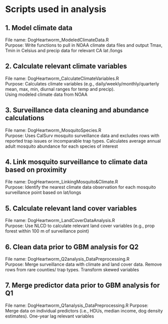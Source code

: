# Scripts used in analysis # 

## 1. Model climate data 
File name: DogHeartworm_ModeledClimateData.R <br/>
Purpose: Write functions to pull in NOAA climate data files and output Tmax, Tmin in Celsius and precip data for relevant CA lat /longs 

## 2. Calculate relevant climate variables
File name: DogHeartworm_CalculateClimateVariables.R <br/>
Purpose: Calculates climate variables (e.g., daily/weekly/monthly/quarterly mean, max, min, diurnal ranges for temp and precip).   
Using modeled climate data from NOAA

## 3. Surveillance data cleaning and abundance calculations
File name: DogHeartworm_MosquitoSpecies.R  <br/>
Purpose: Uses CalSurv mosquito surveillance data and excludes rows with reported trap issues or incomparable trap types. 
Calculates average annual adult mosquito abundance for each species of interest

## 4. Link mosquito surveillance to climate data based on proximity
File name: DogHeartworm_LinkingMosquito&Climate.R <br/>
Purpose: Identify the nearest climate data observation for each mosquito surveillance point based on lat/longs

## 5. Calculate relevant land cover variables
File name: DogHeartworm_LandCoverDataAnalysis.R <br/>
Purpose: Use NLCD to calculate relevant land cover variables (e.g., prop forest within 100 m of surveillance point)

## 6. Clean data prior to GBM analysis for Q2
File name: DogHeartworm_Q2analysis_DataPreprocessing.R <br/>
Purpose: Merge surveillance data with climate and land cover data. Remove rows from rare counties/ trap types. Transform skewed variables

## 7. Merge predictor data prior to GBM analysis for Q1
File name: DogHeartworm_Q1analysis_DataPreprocessing.R
Purpose: Merge data on individual predictors (i.e., HDUs, median income, dog density estimates). One-year lag relevant variables
